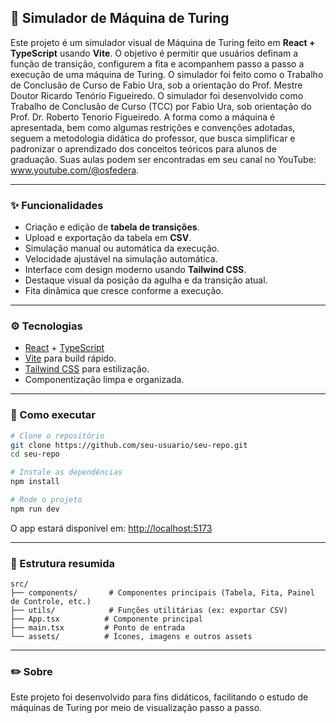 ## 🧠 Simulador de Máquina de Turing

Este projeto é um simulador visual de Máquina de Turing feito em **React + TypeScript** usando **Vite**.
O objetivo é permitir que usuários definam a função de transição, configurem a fita e acompanhem passo a passo a execução de uma máquina de Turing. O simulador foi feito como o Trabalho de Conclusão de Curso de Fabio Ura, sob a orientação do Prof. Mestre Doutor Ricardo Tenório Figueiredo. 
O simulador foi desenvolvido como Trabalho de Conclusão de Curso (TCC) por Fabio Ura, sob orientação do Prof. Dr. Roberto Tenorio Figueiredo. A forma como a máquina é apresentada, bem como algumas restrições e convenções adotadas, seguem a metodologia didática do professor, que busca simplificar e padronizar o aprendizado dos conceitos teóricos para alunos de graduação.
Suas aulas podem ser encontradas em seu canal no YouTube: www.youtube.com/@osfedera.

---

### ✨ Funcionalidades

* Criação e edição de **tabela de transições**.
* Upload e exportação da tabela em **CSV**.
* Simulação manual ou automática da execução.
* Velocidade ajustável na simulação automática.
* Interface com design moderno usando **Tailwind CSS**.
* Destaque visual da posição da agulha e da transição atual.
* Fita dinâmica que cresce conforme a execução.

---

### ⚙️ Tecnologias

* [React](https://reactjs.org/) + [TypeScript](https://www.typescriptlang.org/)
* [Vite](https://vitejs.dev/) para build rápido.
* [Tailwind CSS](https://tailwindcss.com/) para estilização.
* Componentização limpa e organizada.

---

### 🚀 Como executar

```bash
# Clone o repositório
git clone https://github.com/seu-usuario/seu-repo.git
cd seu-repo

# Instale as dependências
npm install

# Rode o projeto
npm run dev
```

O app estará disponível em: [http://localhost:5173](http://localhost:5173)

---

### 📂 Estrutura resumida

```
src/
├── components/       # Componentes principais (Tabela, Fita, Painel de Controle, etc.)
├── utils/            # Funções utilitárias (ex: exportar CSV)
├── App.tsx          # Componente principal
├── main.tsx         # Ponto de entrada
└── assets/          # Ícones, imagens e outros assets
```

---

### ✏️ Sobre

Este projeto foi desenvolvido para fins didáticos, facilitando o estudo de máquinas de Turing por meio de visualização passo a passo.
